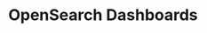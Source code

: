 ---
role: ui
title: OpenSearch Dashboards
artifact_id: opensearch-dashboards
architecture: arm64
platform: linux
type: rpm
artifact_url: https://artifacts.opensearch.org/releases/bundle/opensearch-dashboards/1.3.14/opensearch-dashboards-1.3.14-linux-arm64.rpm
version: 1.3.14
category: opensearch-dashboards
slug: opensearch-dashboards-1.3.14-linux-arm64-rpm
signature: https://artifacts.opensearch.org/releases/bundle/opensearch-dashboards/1.3.14/opensearch-dashboards-1.3.14-linux-arm64.rpm.sig
guide: https://opensearch.org/docs/latest/opensearch/install/rpm
---